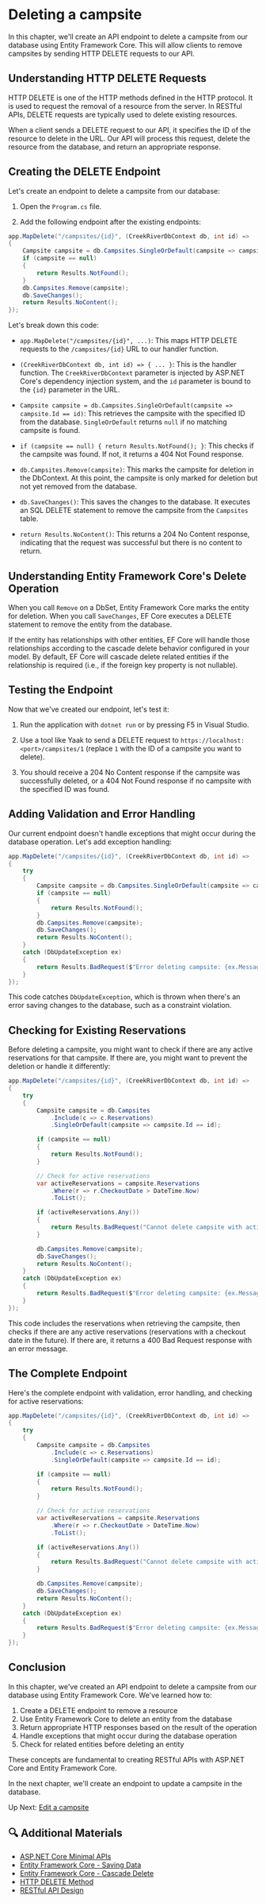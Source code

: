 # Deleting a campsite

In this chapter, we'll create an API endpoint to delete a campsite from our database using Entity Framework Core. This will allow clients to remove campsites by sending HTTP DELETE requests to our API.

## Understanding HTTP DELETE Requests

HTTP DELETE is one of the HTTP methods defined in the HTTP protocol. It is used to request the removal of a resource from the server. In RESTful APIs, DELETE requests are typically used to delete existing resources.

When a client sends a DELETE request to our API, it specifies the ID of the resource to delete in the URL. Our API will process this request, delete the resource from the database, and return an appropriate response.

## Creating the DELETE Endpoint

Let's create an endpoint to delete a campsite from our database:

1. Open the `Program.cs` file.

2. Add the following endpoint after the existing endpoints:

```csharp
app.MapDelete("/campsites/{id}", (CreekRiverDbContext db, int id) =>
{
    Campsite campsite = db.Campsites.SingleOrDefault(campsite => campsite.Id == id);
    if (campsite == null)
    {
        return Results.NotFound();
    }
    db.Campsites.Remove(campsite);
    db.SaveChanges();
    return Results.NoContent();
});
```

Let's break down this code:

- `app.MapDelete("/campsites/{id}", ...)`: This maps HTTP DELETE requests to the `/campsites/{id}` URL to our handler function.

- `(CreekRiverDbContext db, int id) => { ... }`: This is the handler function. The `CreekRiverDbContext` parameter is injected by ASP.NET Core's dependency injection system, and the `id` parameter is bound to the `{id}` parameter in the URL.

- `Campsite campsite = db.Campsites.SingleOrDefault(campsite => campsite.Id == id)`: This retrieves the campsite with the specified ID from the database. `SingleOrDefault` returns `null` if no matching campsite is found.

- `if (campsite == null) { return Results.NotFound(); }`: This checks if the campsite was found. If not, it returns a 404 Not Found response.

- `db.Campsites.Remove(campsite)`: This marks the campsite for deletion in the DbContext. At this point, the campsite is only marked for deletion but not yet removed from the database.

- `db.SaveChanges()`: This saves the changes to the database. It executes an SQL DELETE statement to remove the campsite from the `Campsites` table.

- `return Results.NoContent()`: This returns a 204 No Content response, indicating that the request was successful but there is no content to return.

## Understanding Entity Framework Core's Delete Operation

When you call `Remove` on a DbSet, Entity Framework Core marks the entity for deletion. When you call `SaveChanges`, EF Core executes a DELETE statement to remove the entity from the database.

If the entity has relationships with other entities, EF Core will handle those relationships according to the cascade delete behavior configured in your model. By default, EF Core will cascade delete related entities if the relationship is required (i.e., if the foreign key property is not nullable).

## Testing the Endpoint

Now that we've created our endpoint, let's test it:

1. Run the application with `dotnet run` or by pressing F5 in Visual Studio.

2. Use a tool like Yaak to send a DELETE request to `https://localhost:<port>/campsites/1` (replace `1` with the ID of a campsite you want to delete).

3. You should receive a 204 No Content response if the campsite was successfully deleted, or a 404 Not Found response if no campsite with the specified ID was found.

## Adding Validation and Error Handling

Our current endpoint doesn't handle exceptions that might occur during the database operation. Let's add exception handling:

```csharp
app.MapDelete("/campsites/{id}", (CreekRiverDbContext db, int id) =>
{
    try
    {
        Campsite campsite = db.Campsites.SingleOrDefault(campsite => campsite.Id == id);
        if (campsite == null)
        {
            return Results.NotFound();
        }
        db.Campsites.Remove(campsite);
        db.SaveChanges();
        return Results.NoContent();
    }
    catch (DbUpdateException ex)
    {
        return Results.BadRequest($"Error deleting campsite: {ex.Message}");
    }
});
```

This code catches `DbUpdateException`, which is thrown when there's an error saving changes to the database, such as a constraint violation.

## Checking for Existing Reservations

Before deleting a campsite, you might want to check if there are any active reservations for that campsite. If there are, you might want to prevent the deletion or handle it differently:

```csharp
app.MapDelete("/campsites/{id}", (CreekRiverDbContext db, int id) =>
{
    try
    {
        Campsite campsite = db.Campsites
            .Include(c => c.Reservations)
            .SingleOrDefault(campsite => campsite.Id == id);

        if (campsite == null)
        {
            return Results.NotFound();
        }

        // Check for active reservations
        var activeReservations = campsite.Reservations
            .Where(r => r.CheckoutDate > DateTime.Now)
            .ToList();

        if (activeReservations.Any())
        {
            return Results.BadRequest("Cannot delete campsite with active reservations.");
        }

        db.Campsites.Remove(campsite);
        db.SaveChanges();
        return Results.NoContent();
    }
    catch (DbUpdateException ex)
    {
        return Results.BadRequest($"Error deleting campsite: {ex.Message}");
    }
});
```

This code includes the reservations when retrieving the campsite, then checks if there are any active reservations (reservations with a checkout date in the future). If there are, it returns a 400 Bad Request response with an error message.

## The Complete Endpoint

Here's the complete endpoint with validation, error handling, and checking for active reservations:

```csharp
app.MapDelete("/campsites/{id}", (CreekRiverDbContext db, int id) =>
{
    try
    {
        Campsite campsite = db.Campsites
            .Include(c => c.Reservations)
            .SingleOrDefault(campsite => campsite.Id == id);

        if (campsite == null)
        {
            return Results.NotFound();
        }

        // Check for active reservations
        var activeReservations = campsite.Reservations
            .Where(r => r.CheckoutDate > DateTime.Now)
            .ToList();

        if (activeReservations.Any())
        {
            return Results.BadRequest("Cannot delete campsite with active reservations.");
        }

        db.Campsites.Remove(campsite);
        db.SaveChanges();
        return Results.NoContent();
    }
    catch (DbUpdateException ex)
    {
        return Results.BadRequest($"Error deleting campsite: {ex.Message}");
    }
});
```

## Conclusion

In this chapter, we've created an API endpoint to delete a campsite from our database using Entity Framework Core. We've learned how to:

1. Create a DELETE endpoint to remove a resource
2. Use Entity Framework Core to delete an entity from the database
3. Return appropriate HTTP responses based on the result of the operation
4. Handle exceptions that might occur during the database operation
5. Check for related entities before deleting an entity

These concepts are fundamental to creating RESTful APIs with ASP.NET Core and Entity Framework Core.

In the next chapter, we'll create an endpoint to update a campsite in the database.

Up Next: [Edit a campsite](./creek-river-put-campsite.md)

## 🔍 Additional Materials

- [ASP.NET Core Minimal APIs](https://docs.microsoft.com/en-us/aspnet/core/fundamentals/minimal-apis)
- [Entity Framework Core - Saving Data](https://docs.microsoft.com/en-us/ef/core/saving/)
- [Entity Framework Core - Cascade Delete](https://docs.microsoft.com/en-us/ef/core/saving/cascade-delete)
- [HTTP DELETE Method](https://developer.mozilla.org/en-US/docs/Web/HTTP/Methods/DELETE)
- [RESTful API Design](https://docs.microsoft.com/en-us/azure/architecture/best-practices/api-design)
